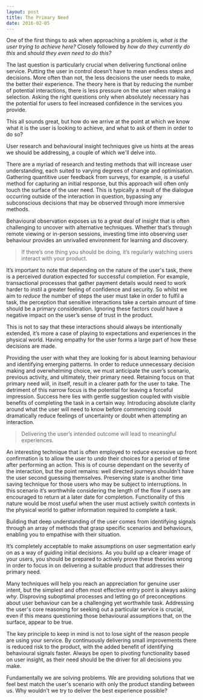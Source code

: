 ```yaml
---
layout: post
title: The Primary Need
date: 2016-02-05
---
```


One of the first things to ask when approaching a problem is, _what is the user trying to achieve here?_ Closely followed by _how do they currently do this_ and _should they even need to do this?_

The last question is particularly crucial when delivering functional online service. Putting the user in control doesn’t have to mean endless steps and decisions. More often than not, the less decisions the user needs to make, the better their experience. The theory here is that by reducing the number of potential interactions, there is less pressure on the user when making a selection. Asking the right questions only when absolutely necessary has the potential for users to feel increased confidence in the services you provide.

This all sounds great, but how do we arrive at the point at which we know what it is the user is looking to achieve, and what to ask of them in order to do so?

User research and behavioural insight techniques give us hints at the areas we should be addressing, a couple of which we'll delve into.

There are a myriad of research and testing methods that will increase user understanding, each suited to varying degrees of change and optimisation. Gathering quantitive user feedback from surveys, for example, is a useful method for capturing an initial response, but this approach will often only touch the surface of the user need. This is typically a result of the dialogue occurring outside of the interaction in question, bypassing any subconscious decisions that may be observed through more immersive methods.

Behavioural observation exposes us to a great deal of insight that is often challenging to uncover with alternative techniques. Whether that’s through remote viewing or in-person sessions, investing time into observing user behaviour provides an unrivalled environment for learning and discovery.

> If there’s one thing you should be doing, it’s regularly watching users interact with your product.

It’s important to note that depending on the nature of the user's task, there is a perceived duration expected for successful completion. For example, transactional processes that gather payment details would need to work harder to instil a greater feeling of confidence and security. So whilst we aim to _reduce_ the number of steps the user must take in order to fulfil a task, the perception that sensitive interactions take a certain amount of time should be a primary consideration. Ignoring these factors _could_ have a negative impact on the user’s sense of trust in the product.

This is not to say that these interactions should always be intentionally extended, it’s more a case of playing to expectations and experiences in the physical world. Having empathy for the user forms a large part of how these decisions are made.

Providing the user with what they are looking for is about learning behaviour and identifying emerging patterns. In order to reduce unnecessary decision making and overwhelming choice, we must anticipate the user’s scenario, previous activity, and ultimately, their primary need. Retaining focus on that primary need will, in itself, result in a clearer path for the user to take. The detriment of this narrow focus is the potential for leaving a forceful impression. Success here lies with gentle suggestion coupled with visible benefits of completing the task in a certain way. Introducing absolute clarity around what the user will need to know before commencing could dramatically reduce feelings of uncertainty or doubt when attempting an interaction.

> Delivering the user’s intended outcome will lead to meaningful experiences.

An interesting technique that is often employed to reduce excessive up front confirmation is to allow the user to _undo_ their choices for a period of time after performing an action. This is of course dependant on the severity of the interaction, but the point remains: well directed journeys shouldn’t have the user second guessing themselves. Preserving state is another time saving technique for those users who may be subject to interruptions. In this scenario it’s worthwhile considering the length of the flow if users are encouraged to return at a later date for completion. Functionality of this nature would be most useful when the user must actively switch contexts in the physical world to gather information required to complete a task.

Building that deep understanding of the user comes from identifying signals through an array of methods that grasp specific scenarios and behaviours, enabling you to empathise with their situation.

It’s completely acceptable to make assumptions on user segmentation early on as a way of guiding initial decisions. As you build up a clearer image of your users, you should be prepared to actively prove these theories wrong in order to focus in on delivering a suitable product that addresses their primary need.

Many techniques will help you reach an appreciation for genuine user intent, but the simplest and often most effective entry point is always asking _why_. Disproving suboptimal processes and letting go of preconceptions about user behaviour can be a challenging yet worthwhile task. Addressing the user's core reasoning for seeking out a particular service is crucial, even if this means questioning those behavioural assumptions that, on the surface, appear to be true.

The key principle to keep in mind is not to lose sight of the reason people are using your service. By continuously delivering small improvements there is reduced risk to the product, with the added benefit of identifying behavioural signals faster. Always be open to pivoting functionality based on user insight, as their need should be the driver for all decisions you make.

Fundamentally we are solving problems. We are providing solutions that we feel best match the user's scenario with only the product standing between us. Why wouldn't we try to deliver the best experience possible?
